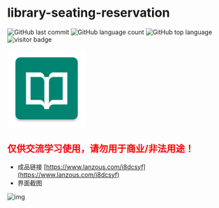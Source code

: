 # library-seating-reservation
![GitHub last commit](https://img.shields.io/github/last-commit/yaokui2018/library-seating-reservation)
![GitHub language count](https://img.shields.io/github/languages/count/yaokui2018/library-seating-reservation)
![GitHub top language](https://img.shields.io/github/languages/top/yaokui2018/library-seating-reservation)
![visitor badge](https://thread-erratic-podium.glitch.me/badge?page_id=yaokui2018.library-seating-reservation)

<img src="https://github.com/yaokui2018/library-seating-reservation/blob/master/app/src/main/ic_launcher-web.png?raw=true" width="180">

## <font color=red>仅供交流学习使用，请勿用于商业/非法用途！</font>

- 成品链接 [https://www.lanzous.com/i8dcsyf](https://www.lanzous.com/i8dcsyf)
- 界面截图

![img](http://yaokui.ltd:8080/seat/1/00.jpg)
